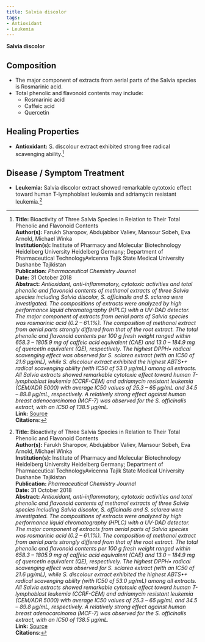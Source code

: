 ```yaml
---
title: Salvia discolor
tags:
- Antioxidant
- Leukemia
---
```

**Salvia discolor**

## Composition

- The major component of extracts from aerial parts of the Salvia species is Rosmarinic acid.
-  Total phenolic and flavonoid contents may include:
    - Rosmarinic acid
    - Caffeic acid
    - Quercetin

## Healing Properties

- **Antioxidant:** S. discolour extract exhibited strong free radical scavenging ability.[^1]

## Disease / Symptom Treatment

- **Leukemia:** Salvia discolor extract showed remarkable cytotoxic effect toward human T-lymphoblast leukemia and adriamycin resistant leukemia.[^1]

[^1]: **Title:** Bioactivity of Three Salvia Species in Relation to Their Total Phenolic and Flavonoid Contents<br>**Author(s):** Farukh Sharopov, Abdujabbor Valiev, Mansour Sobeh, Eva Arnold, Michael Winka<br>**Institution(s):** Institute of Pharmacy and Molecular Biotechnology Heidelberg University Heidelberg Germany; Department of Pharmaceutical TechnologyAvicenna Tajik State Medical University Dushanbe Tajikistan<br>**Publication:** <i>Pharmaceutical Chemistry Journal</i><br>**Date:** 31 October 2018<br>**Abstract:** <i>Antioxidant, anti-inflammatory, cytotoxic activities and total phenolic and flavonoid contents of methanol extracts of three Salvia species including Salvia discolor, S. officinalis and S. sclarea were investigated. The compositions of extracts were analyzed by high performance liquid chromatography (HPLC) with a UV-DAD detector. The major component of extracts from aerial parts of Salvia species was rosmarinic acid (0.2 – 61.1%). The composition of methanol extract from aerial parts strongly differed from that of the root extract. The total phenolic and flavonoid contents per 100 g fresh weight ranged within 658.3 – 1805.9 mg of caffeic acid equivalent (CAE) and 13.0 – 184.9 mg of quercetin equivalent (QE), respectively. The highest DPPH• radical scavenging effect was observed for S. sclarea extract (with an IC50 of 21.6 μg/mL), while S. discolour extract exhibited the highest ABTS•+ radical scavenging ability (with IC50 of 53.0 μg/mL) among all extracts. All Salvia extracts showed remarkable cytotoxic effect toward human T-lymphoblast leukemia (CCRF-CEM) and adriamycin resistant leukemia (CEM/ADR 5000) with average IC50 values of 25.3 – 65 μg/mL and 34.5 – 89.8 μg/mL, respectively. A relatively strong effect against human breast adenocarcinoma (MCF-7) was observed for the S. officinalis extract, with an IC50 of 138.5 μg/mL.</i><br>**Link:** [Source](https://link.springer.com/article/10.1007/s11094-018-1866-6)<br>**Citations:**   